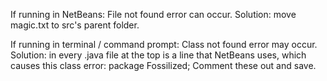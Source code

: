 If running in NetBeans:
  File not found error can occur. Solution: move 
      magic.txt
        to src's parent folder.
        
If running in terminal / command prompt:
  Class not found error may occur. Solution: in every
    .java file at the top is a line that NetBeans uses, which causes this class error:
      package Fossilized;
        Comment these out and save.
